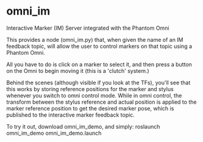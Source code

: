omni_im
=======

Interactive Marker (IM) Server integrated with the Phantom Omni

This provides a node (omni_im.py) that, when given the name of an IM feedback topic, will allow the user to control markers on that topic using a Phantom Omni.

All you have to do is click on a marker to select it, and then press a button on the Omni to begin moving it (this is a 'clutch' system.)

Behind the scenes (although visible if you look at the TFs), you'll see that this works by storing reference positions for the marker and stylus whenever you switch to omni control mode. While in omni control, the transform between the stylus reference and actual position is applied to the marker reference position to get the desired marker pose, which is published to the interactive marker feedback topic.

To try it out, download omni_im_demo, and simply:
roslaunch omni_im_demo omni_im_demo.launch

